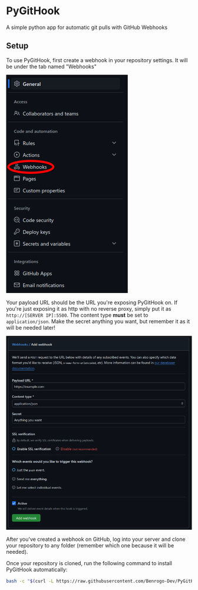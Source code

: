 # PyGitHook
A simple python app for automatic git pulls with GitHub Webhooks

## Setup
To use PyGitHook, first create a webhook in your repository settings. It will be under the tab named "Webhooks"

![Repository Navbar](images/settings_sidebar.png)

Your payload URL should be the URL you're exposing PyGitHook on. If you're just exposing it as http with no reverse proxy, simply put it as `http://[SERVER IP]:5500`. The content type **must** be set to `application/json`.
Make the secret anything you want, but remember it as it will be needed later!

![Webhook Settings](images/webhook_settings.png)

After you've created a webhook on GitHub, log into your server and clone your repository to any folder (remember which one because it will be needed).

Once your repository is cloned, run the following command to install PyGitHook automatically:

```bash
bash -c "$(curl -L https://raw.githubusercontent.com/Benrogo-Dev/PyGitHook/main/install.sh)"
```

